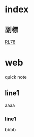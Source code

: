 
index
===

副標
---

[RL78](released.github.io/RL78 "RL78")





# web
quick note

## line1
aaaa

### line1
bbbb

